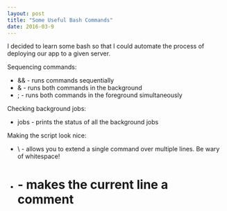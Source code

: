 ```yaml
---
layout: post
title: "Some Useful Bash Commands"
date: 2016-03-9
---
```


I decided to learn some bash so that I could automate the process of deploying our app to a given server. 

Sequencing commands:
* &&  -  runs commands sequentially
* &  -  runs both commands in the background
* ;  -  runs both commands in the foreground simultaneously

Checking background jobs:
* jobs  -  prints the status of all the background jobs

Making the script look nice:
* \  -  allows you to extend a single command over multiple lines. Be wary of whitespace!
* #  -  makes the current line a comment
